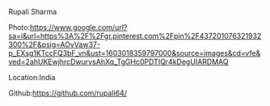 Rupali Sharma

Photo:https://www.google.com/url?sa=i&url=https%3A%2F%2Fgr.pinterest.com%2Fpin%2F437201076321932300%2F&psig=AOvVaw37-p_EXsg1KTccFQ3bF_vn&ust=1603018359797000&source=images&cd=vfe&ved=2ahUKEwjhrcDwurvsAhXq_TgGHc0PDTIQr4kDegUIARDMAQ

Location:India

Github:https://github.com/rupali64/
